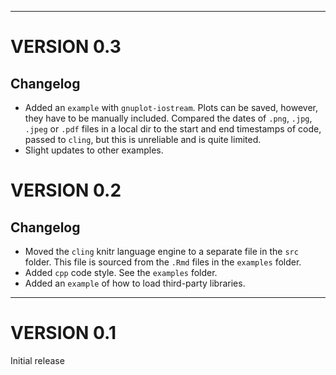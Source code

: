 ----

# VERSION 0.3

## Changelog

- Added an `example` with `gnuplot-iostream`. Plots can be saved, however, they have to be manually included. Compared the dates of `.png`, `.jpg`, `.jpeg` or `.pdf` files in a local dir to the start and end timestamps of code, passed to `cling`, but this is unreliable and is quite limited.
- Slight updates to other examples.


# VERSION 0.2

## Changelog

- Moved the `cling` knitr language engine to a separate file in the `src` folder. This file is sourced from the `.Rmd` files in the `examples` folder.
- Added `cpp` code style. See the `examples` folder.
- Added an `example` of how to load third-party libraries.

----

# VERSION 0.1

Initial release
